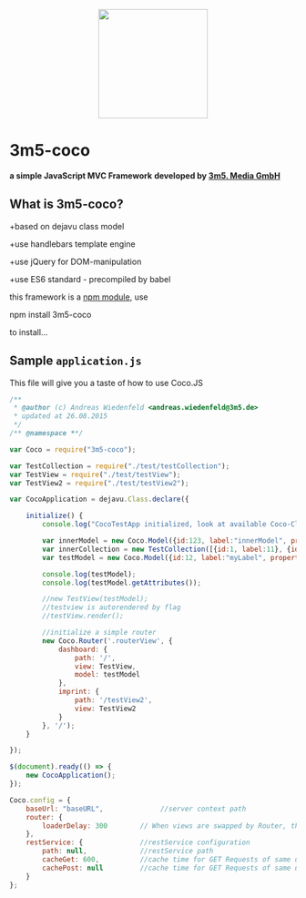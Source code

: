<p align="center">
  <a href="https://www.npmjs.com/package/3m5-coco">
    <img height="192" width="192" src="https://www.3m5.de/fileadmin/coco/COCO.png">
  </a>
</p>

# 3m5-coco
**a simple JavaScript MVC Framework**
**developed by <a href="http://www.3m5.de" target="3m5">3m5. Media GmbH</a>**

## What is 3m5-coco?

+based on dejavu class model

+use handlebars template engine

+use jQuery for DOM-manipulation

+use ES6 standard - precompiled by babel

this framework is a <a href="https://www.npmjs.com/package/3m5-coco" target="npm">npm module</a>, use

npm install 3m5-coco

to install...

## Sample `application.js`

This file will give you a taste of how to use Coco.JS

```js
/**
 * @author (c) Andreas Wiedenfeld <andreas.wiedenfeld@3m5.de>
 * updated at 26.08.2015
 */
/** @namespace **/

var Coco = require("3m5-coco");

var TestCollection = require("./test/testCollection");
var TestView = require("./test/testView");
var TestView2 = require("./test/testView2");

var CocoApplication = dejavu.Class.declare({

    initialize() {
        console.log("CocoTestApp initialized, look at available Coco-Classes: ", Coco);

        var innerModel = new Coco.Model({id:123, label:"innerModel", properts: "myInnerProperty"});
        var innerCollection = new TestCollection([{id:1, label:11}, {id:2, label:22}]);
        var testModel = new Coco.Model({id:12, label:"myLabel", property: innerModel, properties: innerCollection});

        console.log(testModel);
        console.log(testModel.getAttributes());

        //new TestView(testModel);
        //testview is autorendered by flag
        //testView.render();

        //initialize a simple router
        new Coco.Router('.routerView', {
            dashboard: {
                path: '/',
                view: TestView,
                model: testModel
            },
            imprint: {
                path: '/testView2',
                view: TestView2
            }
        }, '/');
    }

});

$(document).ready(() => {
    new CocoApplication();
});

Coco.config = {
    baseUrl: "baseURL",              //server context path
    router: {
        loaderDelay: 300        // When views are swapped by Router, this time adjusts when the loading class
    },
    restService: {              //restService configuration
        path: null,             //restService path
        cacheGet: 600,          //cache time for GET Requests of same url in seconds
        cachePost: null         //cache time for GET Requests of same url in seconds
    }
};
```


[npm-url]: https://www.npmjs.com/package/3m5-coco